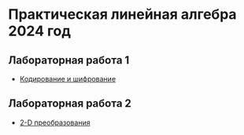 # Практическая линейная алгебра 2024 год

## Лабораторная работа 1

* [Кодирование и шифрование](https://github.com/dimassolovev/practical-linear-algebra/tree/master/lab1)

## Лабораторная работа 2

* [2-D преобразования](https://github.com/dimassolovev/practical-linear-algebra/tree/master/lab2)
